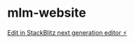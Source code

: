 # mlm-website

[Edit in StackBlitz next generation editor ⚡️](https://stackblitz.com/~/github.com/itsnotmilan/mlm-website)